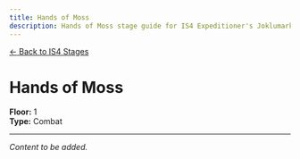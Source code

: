 ```yaml
---
title: Hands of Moss
description: Hands of Moss stage guide for IS4 Expeditioner's Joklumarkar
---
```


<div class="back-button-container">
  <a href="/is4-expeditioners/stages/" class="back-button">
    <span class="back-arrow">←</span>
    <span class="back-text">Back to IS4 Stages</span>
  </a>
</div>

# Hands of Moss

**Floor:** 1  
**Type:** Combat  

---

*Content to be added.*
